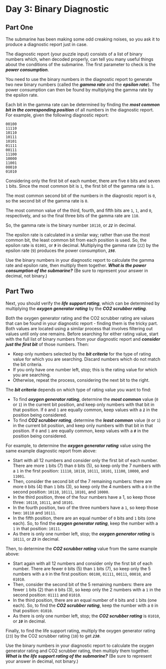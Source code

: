# Day 3: Binary Diagnostic

## Part One

The submarine has been making some odd creaking noises, so you ask it to produce a diagnostic report just in case.

The diagnostic report (your puzzle input) consists of a list of binary numbers which, when decoded properly, can tell you many useful things about the conditions of the submarine. The first parameter to check is the ***power consumption***.

You need to use the binary numbers in the diagnostic report to generate two new binary numbers (called the ***gamma rate*** and the ***epsilon rate***). The power consumption can then be found by multiplying the gamma rate by the epsilon rate.

Each bit in the gamma rate can be determined by finding the ***most common bit in the corresponding position*** of all numbers in the diagnostic report. For example, given the following diagnostic report:

```
00100
11110
10110
10111
10101
01111
00111
11100
10000
11001
00010
01010
```

Considering only the first bit of each number, there are five `0` bits and seven `1` bits. Since the most common bit is `1`, the first bit of the gamma rate is `1`.

The most common second bit of the numbers in the diagnostic report is `0`, so the second bit of the gamma rate is `0`.

The most common value of the third, fourth, and fifth bits are `1`, `1`, and `0`, respectively, and so the final three bits of the gamma rate are `110`.

So, the gamma rate is the binary number `10110`, or ***`22`*** in decimal.

The epsilon rate is calculated in a similar way; rather than use the most common bit, the least common bit from each position is used. So, the epsilon rate is `01001`, or ***`9`*** in decimal. Multiplying the gamma rate (`22`) by the epsilon rate (`9`) produces the power consumption, ***`198`***.

Use the binary numbers in your diagnostic report to calculate the gamma rate and epsilon rate, then multiply them together. ***What is the power consumption of the submarine?*** (Be sure to represent your answer in decimal, not binary.)

## Part Two

Next, you should verify the ***life support rating***, which can be determined by multiplying the ***oxygen generator rating*** by the ***CO2 scrubber rating***.

Both the oxygen generator rating and the CO2 scrubber rating are values that can be found in your diagnostic report - finding them is the tricky part. Both values are located using a similar process that involves filtering out values until only one remains. Before searching for either rating value, start with the full list of binary numbers from your diagnostic report and ***consider just the first bit*** of those numbers. Then:

- Keep only numbers selected by the ***bit criteria*** for the type of rating value for which you are searching. Discard numbers which do not match the bit criteria.
- If you only have one number left, stop; this is the rating value for which you are searching.
- Otherwise, repeat the process, considering the next bit to the right.

The ***bit criteria*** depends on which type of rating value you want to find:

- To find ***oxygen generator rating***, determine the ***most common*** value (`0` or `1`) in the current bit position, and keep only numbers with that bit in that position. If `0` and `1` are equally common, keep values with a ***`1`*** in the position being considered.
- To find ***CO2 scrubber rating***, determine the ***least common*** value (`0` or `1`) in the current bit position, and keep only numbers with that bit in that position. If `0` and `1` are equally common, keep values with a ***`0`*** in the position being considered.

For example, to determine the ***oxygen generator rating*** value using the same example diagnostic report from above:

- Start with all 12 numbers and consider only the first bit of each number. There are more `1` bits (7) than `0` bits (5), so keep only the 7 numbers with a `1` in the first position: `11110`, `10110`, `10111`, `10101`, `11100`, `10000`, and `11001`.
- Then, consider the second bit of the 7 remaining numbers: there are more `0` bits (4) than `1` bits (3), so keep only the 4 numbers with a `0` in the second position: `10110`, `10111`, `10101`, and `10000`.
- In the third position, three of the four numbers have a 1, so keep those three: `10110`, `10111`, and `10101`.
- In the fourth position, two of the three numbers have a `1`, so keep those two: `10110` and `10111`.
- In the fifth position, there are an equal number of `0` bits and `1` bits (one each). So, to find the ***oxygen generator rating***, keep the number with a `1` in that position: `10111`.
- As there is only one number left, stop; the ***oxygen generator rating*** is `10111`, or ***`23`*** in decimal.

Then, to determine the ***CO2 scrubber rating*** value from the same example above:

- Start again with all 12 numbers and consider only the first bit of each number. There are fewer `0` bits (5) than `1` bits (7), so keep only the 5 numbers with a `0` in the first position: `00100`, `01111`, `00111`, `00010`, and `01010`.
- Then, consider the second bit of the 5 remaining numbers: there are fewer `1` bits (2) than `0` bits (3), so keep only the 2 numbers with a `1` in the second position: `01111` and `01010`.
- In the third position, there are an equal number of `0` bits and `1` bits (one each). So, to find the ***CO2 scrubber rating***, keep the number with a `0` in that position: `01010`.
- As there is only one number left, stop; the ***CO2 scrubber rating*** is `01010`, or ***`10`*** in decimal.

Finally, to find the life support rating, multiply the oxygen generator rating (`23`) by the CO2 scrubber rating (`10`) to get ***`230`***.

Use the binary numbers in your diagnostic report to calculate the oxygen generator rating and CO2 scrubber rating, then multiply them together. ***What is the life support rating of the submarine?*** (Be sure to represent your answer in decimal, not binary.)